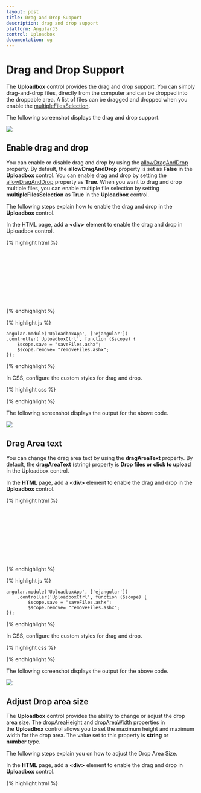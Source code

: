 ```yaml
---
layout: post
title: Drag-and-Drop-Support
description: drag and drop support
platform: AngularJS
control: Uploadbox
documentation: ug
---
```


# Drag and Drop Support

The **Uploadbox** control provides the drag and drop support. You can simply drag-and-drop files, directly from the computer and can be dropped into the droppable area. A list of files can be dragged and dropped when you enable the [multipleFilesSelection](https://help.syncfusion.com/api/js/ejuploadbox#members:multiplefilesselection).

The following screenshot displays the drag and drop support.

![](Drag-and-Drop-Support_images/Drag-and-Drop-Support_img1.png) 

## Enable drag and drop 

You can enable or disable drag and drop by using the [allowDragAndDrop](https://help.syncfusion.com/api/js/ejuploadbox#members:allowdraganddrop) property. By default, the **allowDragAndDrop** property is set as **False** in the **Uploadbox** control. You can enable drag and drop by setting the [allowDragAndDrop](https://help.syncfusion.com/api/js/ejuploadbox#members:allowdraganddrop) property as **True**. When you want to drag and drop multiple files, you can enable multiple file selection by setting **multipleFilesSelection** as **True** in the **Uploadbox** control.

The following steps explain how to enable the drag and drop in the **Uploadbox** control.

In the HTML page, add a **&lt;div&gt;** element to enable the drag and drop in Uploadbox control.

{% highlight html %}

<div class="frame">
    <div class="control">
        <div id="Uploadbox" ej-uploadbox e-saveurl="save" e-removeurl="remove" e-multiplefilesselection="true" e-allowdraganddrop="true"></div>
    </div>
</div>

{% endhighlight %}


{% highlight js %}

    angular.module('UploadboxApp', ['ejangular'])
    .controller('UploadboxCtrl', function ($scope) {
        $scope.save = "saveFiles.ashx";
        $scope.remove= "removeFiles.ashx";
    });

{% endhighlight %}

In CSS, configure the custom styles for drag and drop.

{% highlight css %}

<style>
    .frame {
        width: 500px;
        height: 100px;
        margin-top: 10%;
    }

    .control {
        width: 100%;
        height: 100%;
    }
</style>


{% endhighlight %}

The following screenshot displays the output for the above code.

![](Drag-and-Drop-Support_images/Drag-and-Drop-Support_img2.png) 

## Drag Area text

You can change the drag area text by using the **dragAreaText** property.  By default, the **dragAreaText** (string) property is **Drop files or click to upload** in the Uploadbox control.

In the **HTML** page, add a **&lt;div&gt;** element to enable the drag and drop in the **Uploadbox** control.

{% highlight html %}


<div class="frame">
    <div class="control">
        <div id="Uploadbox" ej-uploadbox e-saveurl="save" e-removeurl="remove" e-multiplefilesselection="true" e-allowdraganddrop="true" e-dropareatext="drop files here"></div>
    </div>
</div>


{% endhighlight %}

{% highlight js %}

    angular.module('UploadboxApp', ['ejangular'])
        .controller('UploadboxCtrl', function ($scope) {
            $scope.save = "saveFiles.ashx";
            $scope.remove= "removeFiles.ashx";
    });

{% endhighlight %}

In CSS, configure the custom styles for drag and drop.

{% highlight css %}


<style>
    .frame {
        width: 500px;
        height: 100px;
        margin-top: 10%;
    }

    .control {
        width: 100%;
        height: 100%;
    }
</style>


{% endhighlight %}

 The following screenshot displays the output for the above code.

![](Drag-and-Drop-Support_images/Drag-and-Drop-Support_img3.png) 

## Adjust Drop area size

The **Uploadbox** control provides the ability to change or adjust the drop area size. The [dropAreaHeight](https://help.syncfusion.com/api/js/ejuploadbox#members:dropareaheight) and [dropAreaWidth](https://help.syncfusion.com/api/js/ejuploadbox#members:dropareawidth) properties in the **Uploadbox** control allows you to set the maximum height and maximum width for the drop area. The value set to this property is **string** or **number** type.

The following steps explain you on how to adjust the Drop Area Size.

In the **HTML** page, add a **&lt;div&gt;** element to enable the drag and drop in **Uploadbox** control.

{% highlight html %}

<div class="control">
    <div id="Uploadbox" ej-uploadbox e-saveurl="save" e-removeurl="remove" e-multiplefilesselection="true" e-allowdraganddrop="true" e-dropareaheight="300px" e-dropareawidth="600px"></div>
</div>

{% endhighlight %}

{% highlight js %}

  angular.module('UploadboxApp', ['ejangular'])
        .controller('UploadboxCtrl', function ($scope) {
            $scope.save = "saveFiles.ashx";
            $scope.remove= "removeFiles.ashx";
   });

{% endhighlight %}

The following screenshot displays the output for the above code.

![](Drag-and-Drop-Support_images/Drag-and-Drop-Support_img4.png) 

## Drop area with Browse button behavior

You can click anywhere in the droppable area to browse and upload the files. The droppable area behaves like a browse button.

### Droppable area behavior

Enable the **allowDragAndDrop** property to achieve this feature. Next, set the [showBrowseButton](https://help.syncfusion.com/api/js/ejuploadbox#members:showbrowsebutton) as **False** in Uploadbox Control.

The following steps explain the droppable area containing the browse button behavior.

In the **HTML** page, add a **&lt;div&gt;** element to enable drag and drop in the **Uploadbox** control.

{% highlight html %}

<div class="frame">
    <div class="control">
        <div id="Uploadbox" ej-uploadbox e-saveurl="save" e-removeurl="remove" e-multiplefilesselection="true" e-allowdraganddrop="true" e-showbrowsebutton="false"></div>
    </div>
</div>


{% endhighlight %}

{% highlight js %}

    angular.module('UploadboxApp', ['ejangular'])
        .controller('UploadboxCtrl', function ($scope) {
            $scope.save = "saveFiles.ashx";
            $scope.remove= "removeFiles.ashx";
    });

{% endhighlight %}

In CSS, configure the custom styles for drag and drop.

{% highlight css %}

<style>
    .frame {
        width: 500px;
        height: 100px;
        margin-top: 10%;
    }

    .control {
        width: 100%;
        height: 100%;
    }
</style>

{% endhighlight %}

The following screenshot displays the output for the above code.

![](Drag-and-Drop-Support_images/Drag-and-Drop-Support_img5.png)